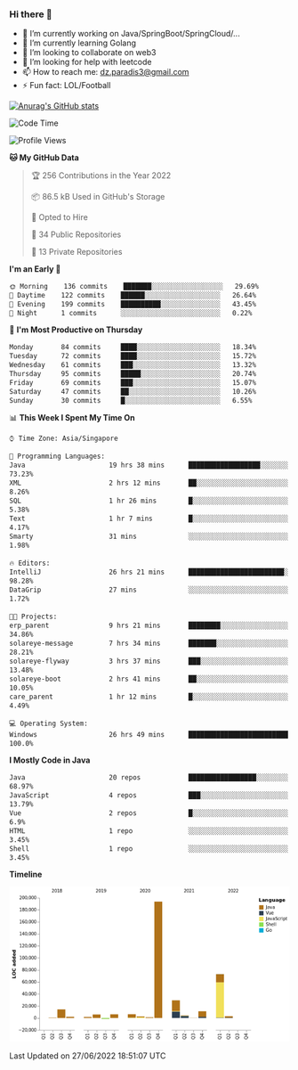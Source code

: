 ### Hi there 👋

- 🔭 I’m currently working on Java/SpringBoot/SpringCloud/...
- 🌱 I’m currently learning Golang
- 👯 I’m looking to collaborate on web3
- 🤔 I’m looking for help with leetcode
- 📫 How to reach me: dz.paradis3@gmail.com
- ⚡ Fun fact: LOL/Football

[![Anurag's GitHub stats](https://github-readme-stats.vercel.app/api?username=xiumu2017&show_icons=true&theme=radical)](https://github.com/anuraghazra/github-readme-stats)

<!--
**xiumu2017/xiumu2017** is a ✨ _special_ ✨ repository because its `README.md` (this file) appears on your GitHub profile.

Here are some ideas to get you started:

- 🔭 I’m currently working on ...
- 🌱 I’m currently learning ...
- 👯 I’m looking to collaborate on ...
- 🤔 I’m looking for help with ...
- 💬 Ask me about ...
- 📫 How to reach me: ...
- 😄 Pronouns: ...
- ⚡ Fun fact: ...
-->

<!--START_SECTION:waka-->
![Code Time](http://img.shields.io/badge/Code%20Time-0%20secs-blue)

![Profile Views](http://img.shields.io/badge/Profile%20Views-0-blue)

**🐱 My GitHub Data** 

> 🏆 256 Contributions in the Year 2022
 > 
> 📦 86.5 kB Used in GitHub's Storage 
 > 
> 💼 Opted to Hire
 > 
> 📜 34 Public Repositories 
 > 
> 🔑 13 Private Repositories  
 > 
**I'm an Early 🐤** 

```text
🌞 Morning    136 commits    ███████░░░░░░░░░░░░░░░░░░   29.69% 
🌆 Daytime    122 commits    ██████░░░░░░░░░░░░░░░░░░░   26.64% 
🌃 Evening    199 commits    ██████████░░░░░░░░░░░░░░░   43.45% 
🌙 Night      1 commits      ░░░░░░░░░░░░░░░░░░░░░░░░░   0.22%

```
📅 **I'm Most Productive on Thursday** 

```text
Monday       84 commits     ████░░░░░░░░░░░░░░░░░░░░░   18.34% 
Tuesday      72 commits     ████░░░░░░░░░░░░░░░░░░░░░   15.72% 
Wednesday    61 commits     ███░░░░░░░░░░░░░░░░░░░░░░   13.32% 
Thursday     95 commits     █████░░░░░░░░░░░░░░░░░░░░   20.74% 
Friday       69 commits     ███░░░░░░░░░░░░░░░░░░░░░░   15.07% 
Saturday     47 commits     ██░░░░░░░░░░░░░░░░░░░░░░░   10.26% 
Sunday       30 commits     █░░░░░░░░░░░░░░░░░░░░░░░░   6.55%

```


📊 **This Week I Spent My Time On** 

```text
⌚︎ Time Zone: Asia/Singapore

💬 Programming Languages: 
Java                     19 hrs 38 mins      ██████████████████░░░░░░░   73.23% 
XML                      2 hrs 12 mins       ██░░░░░░░░░░░░░░░░░░░░░░░   8.26% 
SQL                      1 hr 26 mins        █░░░░░░░░░░░░░░░░░░░░░░░░   5.38% 
Text                     1 hr 7 mins         █░░░░░░░░░░░░░░░░░░░░░░░░   4.17% 
Smarty                   31 mins             ░░░░░░░░░░░░░░░░░░░░░░░░░   1.98%

🔥 Editors: 
IntelliJ                 26 hrs 21 mins      ████████████████████████░   98.28% 
DataGrip                 27 mins             ░░░░░░░░░░░░░░░░░░░░░░░░░   1.72%

🐱‍💻 Projects: 
erp_parent               9 hrs 21 mins       ████████░░░░░░░░░░░░░░░░░   34.86% 
solareye-message         7 hrs 34 mins       ███████░░░░░░░░░░░░░░░░░░   28.21% 
solareye-flyway          3 hrs 37 mins       ███░░░░░░░░░░░░░░░░░░░░░░   13.48% 
solareye-boot            2 hrs 41 mins       ██░░░░░░░░░░░░░░░░░░░░░░░   10.05% 
care_parent              1 hr 12 mins        █░░░░░░░░░░░░░░░░░░░░░░░░   4.49%

💻 Operating System: 
Windows                  26 hrs 49 mins      █████████████████████████   100.0%

```

**I Mostly Code in Java** 

```text
Java                     20 repos            █████████████████░░░░░░░░   68.97% 
JavaScript               4 repos             ███░░░░░░░░░░░░░░░░░░░░░░   13.79% 
Vue                      2 repos             █░░░░░░░░░░░░░░░░░░░░░░░░   6.9% 
HTML                     1 repo              ░░░░░░░░░░░░░░░░░░░░░░░░░   3.45% 
Shell                    1 repo              ░░░░░░░░░░░░░░░░░░░░░░░░░   3.45%

```


**Timeline**

![Chart not found](https://raw.githubusercontent.com/xiumu2017/xiumu2017/main/charts/bar_graph.png) 


 Last Updated on 27/06/2022 18:51:07 UTC
<!--END_SECTION:waka-->

